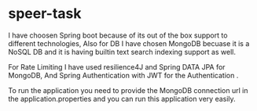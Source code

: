 # speer-task

I have choosen Spring boot because of its out of the box support to different technologies, Also for DB I have chosen MongoDB becuase it is a NoSQL DB and it is having builtin text search indexing support as well. 

For Rate Limiting I have used resilience4J and Spring DATA JPA for MongoDB, And Spring Authentication  with JWT for the Authentication . 

To run the application you need to provide the MongoDB connection url in the application.properties and you can run this application very easily. 
